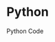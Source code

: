 # Python
Python Code
      
      
                       
            
            
       
    
       
    
